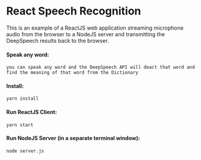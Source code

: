 # React Speech Recognition

This is an example of a ReactJS web application streaming microphone audio from the browser
to a NodeJS server and transmitting the DeepSpeech results back to the browser.

#### Speak any word:

```
you can speak any word and the DeepSpeech API will deact that word and find the meaning of that word from the Dictionary
```

#### Install:

```
yarn install
```

#### Run ReactJS Client:

```
yarn start
```

#### Run NodeJS Server (in a separate terminal window):

```
node server.js
```
